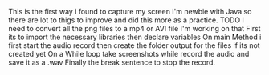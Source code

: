 This is the first way i found to capture my screen I'm newbie with Java so there are lot to thigs to improve and did this more as a practice. 
TODO I need  to convert all the png files to a mp4 or AVI file
I'm working on that
First its to import the necessary libraries then declare variables
On main Method i first start the audio record then create the folder output for the files if its not created yet
On a While loop take screenshots while record the audio and save it as a .wav
Finally the break sentence to stop the record.
